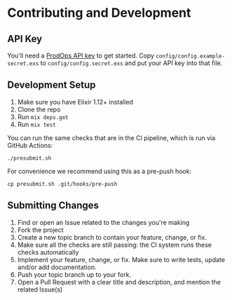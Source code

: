 # Contributing and Development

## API Key

You'll need a [ProdOps API key](https://help.prodops.ai/docs/api/get-your-api-token)
to get started. Copy `config/config.example-secret.exs` to
`config/config.secret.exs` and put your API key into that file.

## Development Setup

1. Make sure you have Elixir 1.12+ installed
1. Clone the repo
1. Run `mix deps.get`
1. Run `mix test`

You can run the same checks that are in the CI pipeline, which is run via GitHub Actions:

```
./presubmit.sh
```

For convenience we recommend using this as a pre-push hook:

```
cp presubmit.sh .git/hooks/pre-push
```

## Submitting Changes

1. Find or open an Issue related to the changes you're making
1. Fork the project
1. Create a new topic branch to contain your feature, change, or fix.
1. Make sure all the checks are still passing: the CI system runs these checks automatically
1. Implement your feature, change, or fix. Make sure to write tests, update and/or add documentation.
1. Push your topic branch up to your fork.
1. Open a Pull Request with a clear title and description, and mention the related Issue(s)
